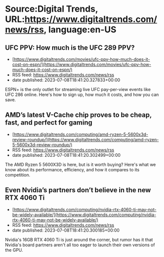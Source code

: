 # Source:Digital Trends, URL:https://www.digitaltrends.com/news/rss, language:en-US

## UFC PPV: How much is the UFC 289 PPV?
 - [https://www.digitaltrends.com/movies/ufc-ppv-how-much-does-it-cost-on-espn/](https://www.digitaltrends.com/movies/ufc-ppv-how-much-does-it-cost-on-espn/)
 - RSS feed: https://www.digitaltrends.com/news/rss
 - date published: 2023-07-08T18:41:20.327833+00:00

ESPN+ is the only outlet for streaming live UFC pay-per-view events like UFC 286 online. Here's how to sign up, how much it costs, and how you can save.

## AMD’s latest V-Cache chip proves to be cheap, fast, and perfect for gaming
 - [https://www.digitaltrends.com/computing/amd-ryzen-5-5600x3d-review-roundup/](https://www.digitaltrends.com/computing/amd-ryzen-5-5600x3d-review-roundup/)
 - RSS feed: https://www.digitaltrends.com/news/rss
 - date published: 2023-07-08T18:41:20.302499+00:00

The AMD Ryzen 5 5600X3D is here, but is it worth buying? Here's what we know about its performance, efficiency, and how it compares to its competition.

## Even Nvidia’s partners don’t believe in the new RTX 4060 Ti
 - [https://www.digitaltrends.com/computing/nvidia-rtx-4060-ti-may-not-be-widely-available/](https://www.digitaltrends.com/computing/nvidia-rtx-4060-ti-may-not-be-widely-available/)
 - RSS feed: https://www.digitaltrends.com/news/rss
 - date published: 2023-07-08T18:41:20.300185+00:00

Nvidia's 16GB RTX 4060 Ti is just around the corner, but rumor has it that Nvidia's board partners aren't all too eager to launch their own versions of the GPU.

